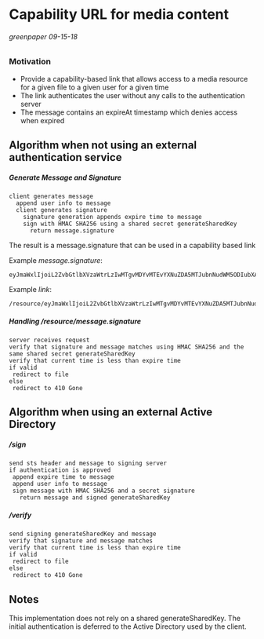 # Capability URL for media content
###### greenpaper 09-15-18

### Motivation

* Provide a capability-based link that allows access to a media resource for a given file to a given user for a given time
* The link authenticates the user without any calls to the authentication server
* The message contains an expireAt timestamp which denies access when expired

## Algorithm when not using an external authentication service

##### Generate Message and Signature
```
client generates message
  append user info to message
  client generates signature
    signature generation appends expire time to message
    sign with HMAC SHA256 using a shared secret generateSharedKey
      return message.signature
```
The result is a message.signature that can be used in a capability based link

Example _message.signature_:
```
eyJmaWxlIjoiL2ZvbGtlbXVzaWtrLzIwMTgvMDYvMTEvYXNuZDA5MTJubnNudWM5ODIubXA0IiwiZXhwaXJlQXQiOiIyMDE4LTA5LTE1VDEwOjQ2OjUzLjMwN1oifQ==.tz8XOxhXx0WX2y+cyz38WJoRMvdv7wtcCkEG+pmiH94=
```
Example _link_:
```
/resource/eyJmaWxlIjoiL2ZvbGtlbXVzaWtrLzIwMTgvMDYvMTEvYXNuZDA5MTJubnNudWM5ODIubXA0IiwiZXhwaXJlQXQiOiIyMDE4LTA5LTE1VDEwOjQ2OjUzLjMwN1oifQ==.tz8XOxhXx0WX2y+cyz38WJoRMvdv7wtcCkEG+pmiH94=
```

##### Handling /resource/message.signature
```
server receives request
verify that signature and message matches using HMAC SHA256 and the same shared secret generateSharedKey
verify that current time is less than expire time
if valid
 redirect to file
else 
 redirect to 410 Gone
```


## Algorithm when using an external Active Directory

##### /sign
```
send sts header and message to signing server
if authentication is approved
 append expire time to message
 append user info to message
 sign message with HMAC SHA256 and a secret signature
   return message and signed generateSharedKey
```

##### /verify
```
send signing generateSharedKey and message
verify that signature and message matches
verify that current time is less than expire time
if valid
 redirect to file
else 
 redirect to 410 Gone
```

## Notes

This implementation does not rely on a shared generateSharedKey. The initial 
authentication is deferred to the Active Directory used by the client.

